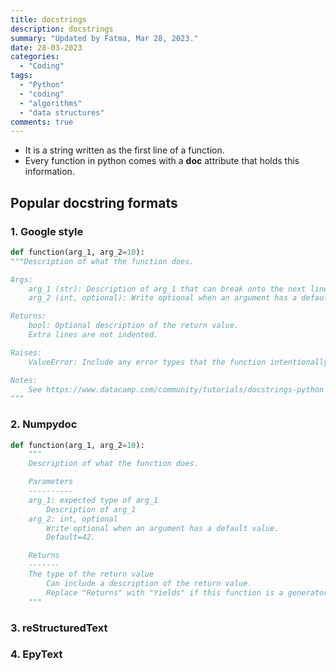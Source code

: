 ```yaml
---
title: docstrings
description: docstrings
summary: "Updated by Fatma, Mar 28, 2023."
date: 28-03-2023
categories:
  - "Coding"
tags:
  - "Python"
  - "coding"
  - "algorithms"
  - "data structures"
comments: true
---
```

- It is a string written as the first line of a function.
- Every function in python comes with a __doc__ attribute that holds this information.

## Popular docstring formats

### 1. Google style

```python
def function(arg_1, arg_2=10):
"""Description of what the function does.

Args:
    arg_1 (str): Description of arg_1 that can break onto the next line if needed.
    arg_2 (int, optional): Write optional when an argument has a default value.

Returns:
    bool: Optional description of the return value.
    Extra lines are not indented.

Raises:
    ValueError: Include any error types that the function intentionally raises.

Notes:
    See https://www.datacamp.com/community/tutorials/docstrings-python for more info.
"""
```
  
### 2. Numpydoc

```python
def function(arg_1, arg_2=10):
    """
    Description of what the function does.

    Parameters
    ----------
    arg_1: expected type of arg_1
        Description of arg_1
    arg_2: int, optional
        Write optional when an argument has a default value.
        Default=42.

    Returns
    -------
    The type of the return value
        Can include a description of the return value.
        Replace "Returns" with "Yields" if this function is a generator.
    """
```

### 3. reStructuredText

### 4. EpyText
